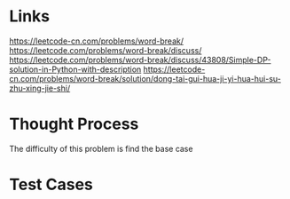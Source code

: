 # Links
https://leetcode-cn.com/problems/word-break/
https://leetcode.com/problems/word-break/discuss/
https://leetcode.com/problems/word-break/discuss/43808/Simple-DP-solution-in-Python-with-description
https://leetcode-cn.com/problems/word-break/solution/dong-tai-gui-hua-ji-yi-hua-hui-su-zhu-xing-jie-shi/

# Thought Process
The difficulty of this problem is find the base case

# Test Cases

